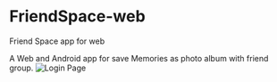 # FriendSpace-web
Friend Space app for web

A Web and Android app for save Memories as photo album with friend group.
![Login Page](/https://github.com/webpchub/FriendSpace-web/tree/master/Screenshot/to/login.jpg)